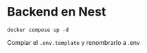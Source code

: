 # Backend en Nest
```
docker compose up -d
```


Compiar el ```.env.template``` y renombrarlo a .env